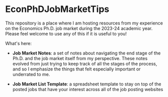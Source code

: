 # EconPhDJobMarketTips
This repository is a place where I am hosting resources from my experience on the Economics Ph.D. job market during the 2023-24 academic year. Please feel welcome to use any of this if it is useful to you!

What's here:
- **Job Market Notes**: a set of notes about navigating the end stage of the Ph.D. and the job market itself from my perspective. These notes evolved from just trying to keep track of all the stages of the process, and so I emphasize the things that felt especially important or underrated to me.

- **Job Market List Template**: a spreadsheet template to stay on top of the posted jobs that have your interest across all of the job posting websites

